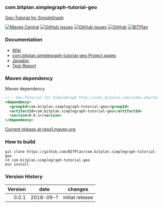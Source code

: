 ### com.bitplan.simplegraph-tutorial-geo
[Geo-Tutorial for SimpleGraph](http://wiki.bitplan.com/index.php/SimpleGraph-Tutorial/Geo)


[![Maven Central](https://img.shields.io/maven-central/v/com.bitplan.simplegraph-tutorial-geo/com.bitplan.simplegraph-tutorial-geo.svg)](https://search.maven.org/artifact/com.bitplan.simplegraph-tutorial-geo/com.bitplan.simplegraph-tutorial-geo/0.0.1/jar)
[![GitHub issues](https://img.shields.io/github/issues/BITPlan/com.bitplan.simplegraph-tutorial-geo.svg)](https://github.com/BITPlan/com.bitplan.simplegraph-tutorial-geo/issues)
[![GitHub issues](https://img.shields.io/github/issues-closed/BITPlan/com.bitplan.simplegraph-tutorial-geo.svg)](https://github.com/BITPlan/com.bitplan.simplegraph-tutorial-geo/issues/?q=is%3Aissue+is%3Aclosed)
[![GitHub](https://img.shields.io/github/license/BITPlan/com.bitplan.simplegraph-tutorial-geo.svg)](https://www.apache.org/licenses/LICENSE-2.0)
[![BITPlan](http://wiki.bitplan.com/images/wiki/thumb/3/38/BITPlanLogoFontLessTransparent.png/198px-BITPlanLogoFontLessTransparent.png)](http://www.bitplan.com)

### Documentation
* [Wiki](http://wiki.bitplan.com/index.php/SimpleGraph-Tutorial/Geo)
* [com.bitplan.simplegraph-tutorial-geo Project pages](https://BITPlan.github.io/com.bitplan.simplegraph-tutorial-geo)
* [Javadoc](https://BITPlan.github.io/com.bitplan.simplegraph-tutorial-geo/apidocs/index.html)
* [Test-Report](https://BITPlan.github.io/com.bitplan.simplegraph-tutorial-geo/surefire-report.html)
### Maven dependency

Maven dependency
```xml
<!-- Geo-Tutorial for SimpleGraph http://wiki.bitplan.com/index.php/SimpleGraph-Tutorial/Geo -->
<dependency>
  <groupId>com.bitplan.simplegraph-tutorial-geo</groupId>
  <artifactId>com.bitplan.simplegraph-tutorial-geo</artifactId>
  <version>0.0.1</version>
</dependency>
```

[Current release at repo1.maven.org](http://repo1.maven.org/maven2/com/bitplan/simplegraph-tutorial-geo/com.bitplan.simplegraph-tutorial-geo/0.0.1/)

### How to build
```
git clone https://github.com/BITPlan/com.bitplan.simplegraph-tutorial-geo
cd com.bitplan.simplegraph-tutorial-geo
mvn install
```
### Version History
| Version | date      | changes
| ------: | --------- | -----------------
|  0.0.1  | 2018-09-? | initial release
